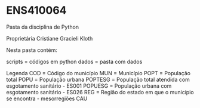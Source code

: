 # ENS410064
Pasta da disciplina de Python

Proprietária Cristiane Gracieli Kloth

Nesta pasta contém:

scripts = códigos em python
dados = pasta com dados

Legenda
COD = Código do município
MUN = Município
POPT = População total 
POPU = População urbana
POPTESG = População total atendida com esgotamento sanitário - ES001
POPUESG = População urbana com esgotamento sanitário - ES026
REG = Região do estado em que o município se encontra - mesorregiões CAU
